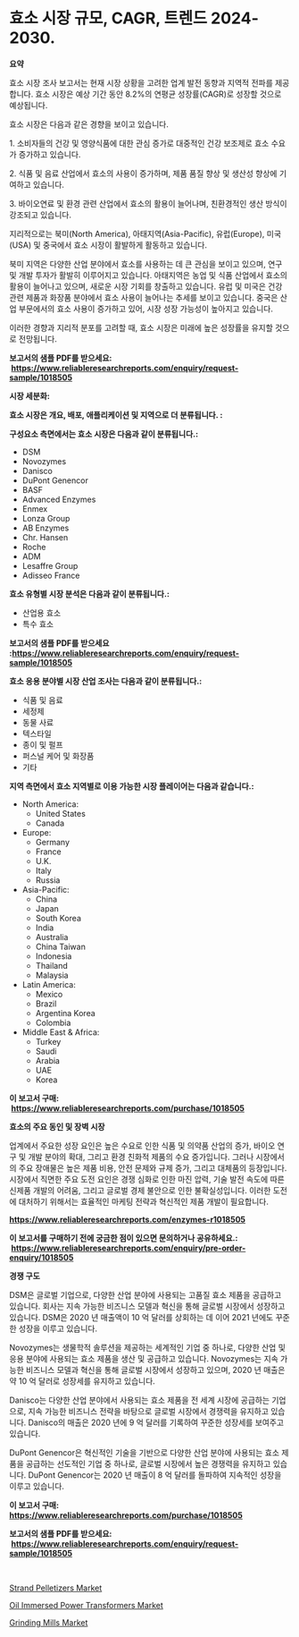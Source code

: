 <p><h1>효소 시장 규모, CAGR, 트렌드 2024-2030.</h1></p><p><strong>요약</strong></p>
<p><p>효소 시장 조사 보고서는 현재 시장 상황을 고려한 업계 발전 동향과 지역적 전파를 제공합니다. 효소 시장은 예상 기간 동안 8.2%의 연평균 성장률(CAGR)로 성장할 것으로 예상됩니다.</p><p>효소 시장은 다음과 같은 경향을 보이고 있습니다.</p><p>1. 소비자들의 건강 및 영양식품에 대한 관심 증가로 대중적인 건강 보조제로 효소 수요가 증가하고 있습니다.</p><p>2. 식품 및 음료 산업에서 효소의 사용이 증가하며, 제품 품질 향상 및 생산성 향상에 기여하고 있습니다.</p><p>3. 바이오연료 및 환경 관련 산업에서 효소의 활용이 늘어나며, 친환경적인 생산 방식이 강조되고 있습니다.</p><p>지리적으로는 북미(North America), 아태지역(Asia-Pacific), 유럽(Europe), 미국(USA) 및 중국에서 효소 시장이 활발하게 활동하고 있습니다.</p><p>북미 지역은 다양한 산업 분야에서 효소를 사용하는 데 큰 관심을 보이고 있으며, 연구 및 개발 투자가 활발히 이루어지고 있습니다. 아태지역은 농업 및 식품 산업에서 효소의 활용이 늘어나고 있으며, 새로운 시장 기회를 창출하고 있습니다. 유럽 및 미국은 건강 관련 제품과 화장품 분야에서 효소 사용이 늘어나는 추세를 보이고 있습니다. 중국은 산업 부문에서의 효소 사용이 증가하고 있어, 시장 성장 가능성이 높아지고 있습니다.</p><p>이러한 경향과 지리적 분포를 고려할 때, 효소 시장은 미래에 높은 성장률을 유지할 것으로 전망됩니다.</p></p>
<p><strong>보고서의 샘플 PDF를 받으세요: &nbsp;<a href="https://www.reliableresearchreports.com/enquiry/request-sample/1018505">https://www.reliableresearchreports.com/enquiry/request-sample/1018505</a></strong></p>
<p><strong>시장 세분화:</strong></p>
<p><strong> 효소 시장은 개요, 배포, 애플리케이션 및 지역으로 더 분류됩니다. :</strong></p>
<p><strong>구성요소 측면에서는 효소 시장은 다음과 같이 분류됩니다.:</strong></p>
<p><ul><li>DSM</li><li>Novozymes</li><li>Danisco</li><li>DuPont Genencor</li><li>BASF</li><li>Advanced Enzymes</li><li>Enmex</li><li>Lonza Group</li><li>AB Enzymes</li><li>Chr. Hansen</li><li>Roche</li><li>ADM</li><li>Lesaffre Group</li><li>Adisseo France</li></ul></p>
<p><strong> 효소 유형별 시장 분석은 다음과 같이 분류됩니다.:</strong></p>
<p><ul><li>산업용 효소</li><li>특수 효소</li></ul></p>
<p><strong>보고서의 샘플 PDF를 받으세요 :<a href="https://www.reliableresearchreports.com/enquiry/request-sample/1018505">https://www.reliableresearchreports.com/enquiry/request-sample/1018505</a></strong></p>
<p><strong> 효소 응용 분야별 시장 산업 조사는 다음과 같이 분류됩니다.:</strong></p>
<p><ul><li>식품 및 음료</li><li>세정제</li><li>동물 사료</li><li>텍스타일</li><li>종이 및 펄프</li><li>퍼스널 케어 및 화장품</li><li>기타</li></ul></p>
<p><strong>지역 측면에서 효소 지역별로 이용 가능한 시장 플레이어는 다음과 같습니다.:</strong></p>
<p><ul>
    <li>
        North America:
        <ul>
            <li>United States</li>
            <li>Canada</li>
        </ul>
    </li>
    <li>
        Europe:
        <ul>
            <li>Germany</li>
            <li>France</li>
            <li>U.K.</li>
            <li>Italy</li>
            <li>Russia</li>
        </ul>
    </li>
    <li>
        Asia-Pacific:
        <ul>
            <li>China</li>
            <li>Japan</li>
            <li>South Korea</li>
            <li>India</li>
            <li>Australia</li>
            <li>China Taiwan</li>
            <li>Indonesia</li>
            <li>Thailand</li>
            <li>Malaysia</li>
        </ul>
    </li>
    <li>
        Latin America:
        <ul>
            <li>Mexico</li>
            <li>Brazil</li>
            <li>Argentina Korea</li>
            <li>Colombia</li>
        </ul>
    </li>
    <li>
        Middle East & Africa:
        <ul>
            <li>Turkey</li>
            <li>Saudi</li>
            <li>Arabia</li>
            <li>UAE</li>
            <li>Korea</li>
        </ul>
    </li>
    </ul></p>
<p><strong>이 보고서 구매: &nbsp;<a href="https://www.reliableresearchreports.com/purchase/1018505">https://www.reliableresearchreports.com/purchase/1018505</a></strong></p>
<p><strong>효소의 주요 동인 및 장벽 시장</strong></p>
<p><p>업계에서 주요한 성장 요인은 높은 수요로 인한 식품 및 의약품 산업의 증가, 바이오 연구 및 개발 분야의 확대, 그리고 환경 친화적 제품의 수요 증가입니다. 그러나 시장에서의 주요 장애물은 높은 제품 비용, 안전 문제와 규제 증가, 그리고 대체품의 등장입니다. 시장에서 직면한 주요 도전 요인은 경쟁 심화로 인한 마진 압력, 기술 발전 속도에 따른 신제품 개발의 어려움, 그리고 글로벌 경제 불안으로 인한 불확실성입니다. 이러한 도전에 대처하기 위해서는 효율적인 마케팅 전략과 혁신적인 제품 개발이 필요합니다.</p></p>
<p><strong><a href="https://www.reliableresearchreports.com/enzymes-r1018505">https://www.reliableresearchreports.com/enzymes-r1018505</a></strong></p>
<p><strong>이 보고서를 구매하기 전에 궁금한 점이 있으면 문의하거나 공유하세요.: &nbsp;<a href="https://www.reliableresearchreports.com/enquiry/pre-order-enquiry/1018505">https://www.reliableresearchreports.com/enquiry/pre-order-enquiry/1018505</a></strong></p>
<p><strong>경쟁 구도</strong></p>
<p><p>DSM은 글로벌 기업으로, 다양한 산업 분야에 사용되는 고품질 효소 제품을 공급하고 있습니다. 회사는 지속 가능한 비즈니스 모델과 혁신을 통해 글로벌 시장에서 성장하고 있습니다. DSM은 2020 년 매출액이 10 억 달러를 상회하는 데 이어 2021 년에도 꾸준한 성장을 이루고 있습니다.</p><p>Novozymes는 생물학적 솔루션을 제공하는 세계적인 기업 중 하나로, 다양한 산업 및 응용 분야에 사용되는 효소 제품을 생산 및 공급하고 있습니다. Novozymes는 지속 가능한 비즈니스 모델과 혁신을 통해 글로벌 시장에서 성장하고 있으며, 2020 년 매출은 약 10 억 달러로 성장세를 유지하고 있습니다.</p><p>Danisco는 다양한 산업 분야에서 사용되는 효소 제품을 전 세계 시장에 공급하는 기업으로, 지속 가능한 비즈니스 전략을 바탕으로 글로벌 시장에서 경쟁력을 유지하고 있습니다. Danisco의 매출은 2020 년에 9 억 달러를 기록하여 꾸준한 성장세를 보여주고 있습니다.</p><p>DuPont Genencor은 혁신적인 기술을 기반으로 다양한 산업 분야에 사용되는 효소 제품을 공급하는 선도적인 기업 중 하나로, 글로벌 시장에서 높은 경쟁력을 유지하고 있습니다. DuPont Genencor는 2020 년 매출이 8 억 달러를 돌파하여 지속적인 성장을 이루고 있습니다.</p></p>
<p><strong>이 보고서 구매: &nbsp; <a href="https://www.reliableresearchreports.com/purchase/1018505">https://www.reliableresearchreports.com/purchase/1018505</a></strong></p>
<p><strong>보고서의 샘플 PDF를 받으세요: &nbsp;<a href="https://www.reliableresearchreports.com/enquiry/request-sample/1018505">https://www.reliableresearchreports.com/enquiry/request-sample/1018505</a></strong><strong></strong></p>
<p>&nbsp;</p>
<p><p><a href="https://github.com/RichRobinson5/Market-Research-Report-List-4/blob/main/strand-pelletizers-market.md">Strand Pelletizers Market</a></p><p><a href="https://github.com/kufem1/Market-Research-Report-List-2/blob/main/oil-immersed-power-transformers-market.md">Oil Immersed Power Transformers Market</a></p><p><a href="https://github.com/singletonthaxterkelliehr2df/Market-Research-Report-List-2/blob/main/grinding-mills-market.md">Grinding Mills Market</a></p></p>